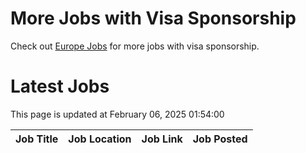 # More Jobs with Visa Sponsorship

Check out [Europe Jobs](https://github.com/sureshparimi/europejobs#latest-jobs) for more jobs with visa sponsorship.

# Latest Jobs

This page is updated at February 06, 2025 01:54:00

| Job Title | Job Location | Job Link | Job Posted |
| --- | --- | --- | --- |
